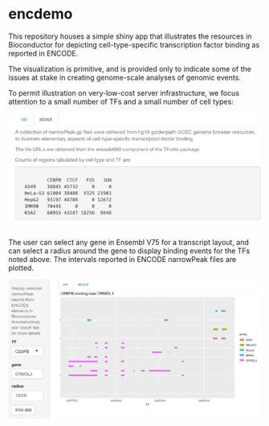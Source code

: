 # encdemo

This repository houses a simple shiny app that illustrates the resources
in Bioconductor for depicting cell-type-specific transcription factor binding
as reported in ENCODE.

The visualization is primitive, and is provided only to indicate some of the
issues at stake in creating genome-scale analyses of genomic events.

To permit illustration on very-low-cost server infrastructure, we focus attention
to a small number of TFs and a small number of cell types:

![design](shiny2.png)

The user can select any gene in Ensembl V75 for a transcript layout, and can
select a radius around the gene to display binding events for the TFs
noted above.  The intervals reported in ENCODE narrowPeak files are plotted.

![appview](shiny1.png)


